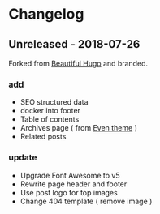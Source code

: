 # Changelog

## Unreleased - 2018-07-26

Forked from [Beautiful Hugo](https://github.com/halogenica/beautifulhugo) and branded.

### add

- SEO structured data
- docker into footer
- Table of contents
- Archives page ( from [Even theme](https://themes.gohugo.io/hugo-theme-even/) )
- Related posts

### update

- Upgrade Font Awesome to v5
- Rewrite page header and footer
- Use post logo for top images
- Change 404 template ( remove image )
